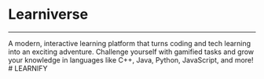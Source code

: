 # Learniverse
---
A modern, interactive learning platform that turns coding and tech learning into an exciting adventure. Challenge yourself with gamified tasks and grow your knowledge in languages like C++, Java, Python, JavaScript, and more!
#   L E A R N I F Y  
 